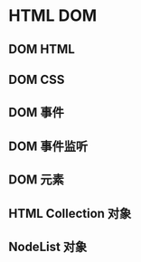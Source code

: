 # HTML DOM

## DOM HTML

## DOM CSS

## DOM 事件

## DOM 事件监听

## DOM 元素

## HTML Collection 对象

## NodeList 对象
